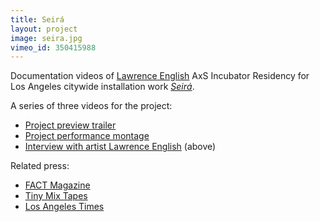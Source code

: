 ```yaml
---
title: Seirá
layout: project
image: seira.jpg
vimeo_id: 350415988
---
```


Documentation videos of [Lawrence English] AxS Incubator Residency for Los
Angeles citywide installation work [_Seirá_][axs].

A series of three videos for the project:

- [Project preview trailer](https://vimeo.com/297827823)
- [Project performance montage](https://vimeo.com/350513221)
- [Interview with artist Lawrence English](https://vimeo.com/350415988) (above)

Related press:

- [FACT Magazine](http://www.factmag.com/2018/11/01/lawrence-english-seira/)
- [Tiny Mix Tapes](https://www.tinymixtapes.com/news/room40s-lawrence-english-invades-la-new-city-wide-sound-installation-seira)
- [Los Angeles Times](https://www.latimes.com/entertainment/arts/miranda/la-et-cam-lawrence-english-air-raid-siren-concert-20181107-story.html)

[axs]: https://www.axsfestival.org/lawrence-english/
[lawrence english]: https://www.lawrenceenglish.com/
